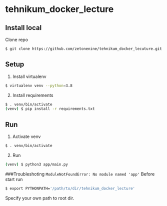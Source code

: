 # tehnikum_docker_lecture

## Install local
Clone repo
```bash
$ git clone https://github.com/zetonenine/tehnikum_docker_lecuture.git
```

## Setup
1. Install virtualenv
```bash
$ virtualenv venv --python=3.8
```
2. Install requirements
```bash
$ . venv/bin/activate
(venv) $ pip install -r requirements.txt
```

## Run
1. Activate venv
```bash
$ . venv/bin/activate
```
2. Run
```bash
(venv) $ python3 app/main.py
```

###Troubleshoting
`ModuleNotFoundError: No module named 'app'`
Before start run
```bash
$ export PYTHONPATH='/path/to/dir/tehnikum_docker_lecture'
```
Specify your own path to root dir.
